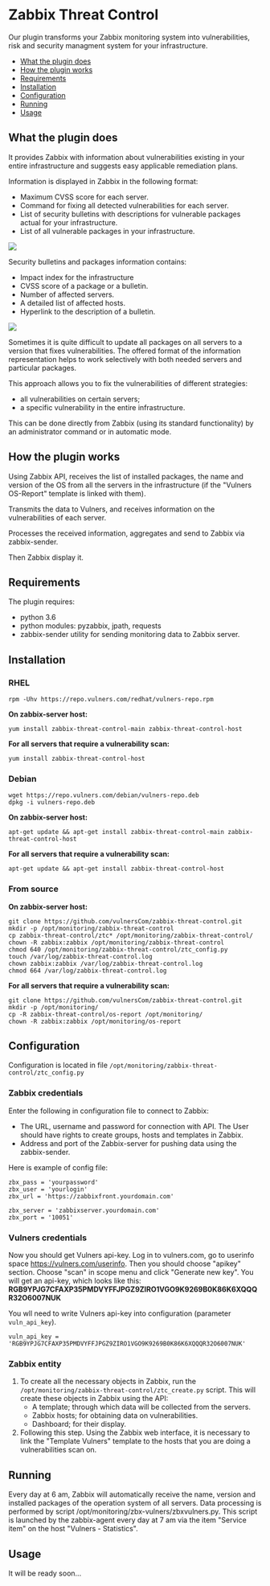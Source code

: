 # Zabbix Threat Control

Оur plugin transforms your Zabbix monitoring system into vulnerabilities, risk and security managment system for your infrastructure.

  * [What the plugin does](#what-the-plugin-does)
  * [How the plugin works](#how-the-plugin-works)
  * [Requirements](#requirements)
  * [Installation](#installation)
  * [Сonfiguration](#configuration)
  * [Running](#running)
  * [Usage](#usage)
  
## What the plugin does

It provides Zabbix with information about vulnerabilities existing in your entire infrastructure and suggests easy applicable remediation plans.

Information is displayed in Zabbix in the following format:

- Maximum CVSS score for each server.
- Command for fixing all detected vulnerabilities for each server.
- List of security bulletins with descriptions for vulnerable packages actual for your infrastructure.
- List of all vulnerable packages in your infrastructure.


![](https://github.com/vulnersCom/zabbix-threat-control/blob/master/docs/hosts.gif)


Security bulletins and packages information contains:

- Impact index for the infrastructure
- CVSS score of a package or a bulletin.
- Number of affected servers.
- A detailed list of affected hosts.
- Hyperlink to the description of a bulletin.

![](https://github.com/vulnersCom/zabbix-threat-control/blob/master/docs/pkgs.gif)

Sometimes it is quite difficult to update all packages on all servers to a version that fixes vulnerabilities. The offered format of the information representation helps to work selectively with both needed servers and particular packages.

This approach allows you to fix the vulnerabilities of different strategies:

- all vulnerabilities on certain servers;
- a specific vulnerability in the entire infrastructure.

This can be done directly from Zabbix (using its standard functionality) by an administrator command or in automatic mode.

## How the plugin works

Using Zabbix API, receives the list of installed packages, the name and version of the OS from all the servers in the infrastructure (if the "Vulners OS-Report" template is linked with them).

Transmits the data to Vulners, and receives information on the vulnerabilities of each server.

Processes the received information, aggregates and send to Zabbix via zabbix-sender.

Then Zabbix display it.

## Requirements

The plugin requires:

- python 3.6
- python modules: pyzabbix, jpath, requests 
- zabbix-sender utility for sending monitoring data to Zabbix server.

## Installation

### RHEL

    rpm -Uhv https://repo.vulners.com/redhat/vulners-repo.rpm

**On zabbix-server host:**

    yum install zabbix-threat-control-main zabbix-threat-control-host

**For all servers that require a vulnerability scan:**

    yum install zabbix-threat-control-host


### Debian

    wget https://repo.vulners.com/debian/vulners-repo.deb
    dpkg -i vulners-repo.deb

**On zabbix-server host:**

    apt-get update && apt-get install zabbix-threat-control-main zabbix-threat-control-host

**For all servers that require a vulnerability scan:**

    apt-get update && apt-get install zabbix-threat-control-host

### From source

**On zabbix-server host:**

    git clone https://github.com/vulnersCom/zabbix-threat-control.git
    mkdir -p /opt/monitoring/zabbix-threat-control
    cp zabbix-threat-control/ztc* /opt/monitoring/zabbix-threat-control/
    chown -R zabbix:zabbix /opt/monitoring/zabbix-threat-control
    chmod 640 /opt/monitoring/zabbix-threat-control/ztc_config.py
    touch /var/log/zabbix-threat-control.log
    chown zabbix:zabbix /var/log/zabbix-threat-control.log
    chmod 664 /var/log/zabbix-threat-control.log

**For all servers that require a vulnerability scan:**

    git clone https://github.com/vulnersCom/zabbix-threat-control.git
    mkdir -p /opt/monitoring/
    cp -R zabbix-threat-control/os-report /opt/monitoring/
    chown -R zabbix:zabbix /opt/monitoring/os-report

## Configuration

Configuration is located in file `/opt/monitoring/zabbix-threat-control/ztc_config.py`

### Zabbix credentials

Enter the following in configuration file to connect to Zabbix:
-	The URL, username and password for connection with API. The User should have rights to create groups, hosts and templates in Zabbix.
-	Address and port of the Zabbix-server for pushing data using the zabbix-sender.

Here is example of config file:

```
zbx_pass = 'yourpassword'
zbx_user = 'yourlogin'
zbx_url = 'https://zabbixfront.yourdomain.com'

zbx_server = 'zabbixserver.yourdomain.com'
zbx_port = '10051'
```
### Vulners credentials

Now you should get Vulners api-key. Log in to vulners.com, go to userinfo space https://vulners.com/userinfo. Then you should choose "apikey" section.
Choose "scan" in scope menu and click "Generate new key". You will get an api-key, which looks like this:
**RGB9YPJG7CFAXP35PMDVYFFJPGZ9ZIRO1VGO9K9269B0K86K6XQQQR32O6007NUK**

You wll need to write Vulners api-key into configuration (parameter ```vuln_api_key```).

```
vuln_api_key = 'RGB9YPJG7CFAXP35PMDVYFFJPGZ9ZIRO1VGO9K9269B0K86K6XQQQR32O6007NUK'
```

### Zabbix entity

1. To create all the necessary objects in Zabbix, run the `/opt/monitoring/zabbix-threat-control/ztc_create.py` script. This will create these objects in Zabbix using the API:
   * A template; through which data will be collected from the servers.
   * Zabbix hosts; for obtaining data on vulnerabilities.
   * Dashboard; for their display.
2. Following this step. Using the Zabbix web interface, it is necessary to link the "Template Vulners" template to the hosts that you are doing a vulnerabilities scan on.

## Running

Every day at 6 am, Zabbix will automatically receive the name, version and installed packages of the operation system of all servers.
Data processing is performed by script /opt/monitoring/zbx-vulners/zbxvulners.py.
This script is launched by the zabbix-agent every day at 7 am via the item "Service item" on the host "Vulners - Statistics".

## Usage
It will be ready soon...

